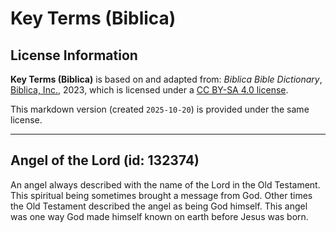 # Key Terms (Biblica)

## License Information

**Key Terms (Biblica)** is based on and adapted from: _Biblica Bible Dictionary_, [Biblica, Inc.](https://www.biblica.com/), 2023, which is licensed under a [CC BY-SA 4.0 license](https://creativecommons.org/licenses/by-sa/4.0/legalcode.en).

This markdown version (created `2025-10-20`) is provided under the same license.



--------------------------------

## Angel of the Lord (id: 132374)

An angel always described with the name of the Lord in the Old Testament. This spiritual being sometimes brought a message from God. Other times the Old Testament described the angel as being God himself. This angel was one way God made himself known on earth before Jesus was born.


